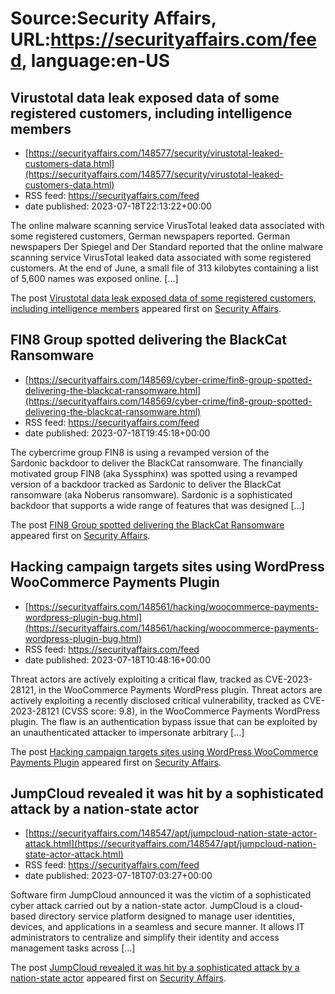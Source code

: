 # Source:Security Affairs, URL:https://securityaffairs.com/feed, language:en-US

## Virustotal data leak exposed data of some registered customers, including intelligence members
 - [https://securityaffairs.com/148577/security/virustotal-leaked-customers-data.html](https://securityaffairs.com/148577/security/virustotal-leaked-customers-data.html)
 - RSS feed: https://securityaffairs.com/feed
 - date published: 2023-07-18T22:13:22+00:00

<p>The online malware scanning service VirusTotal leaked data associated with some registered customers, German newspapers reported. German newspapers Der Spiegel and Der Standard reported that the online malware scanning service VirusTotal leaked data associated with some registered customers. At the end of June, a small file of 313 kilobytes containing a list of 5,600 names was exposed online. [&#8230;]</p>
<p>The post <a href="https://securityaffairs.com/148577/security/virustotal-leaked-customers-data.html" rel="nofollow">Virustotal data leak exposed data of some registered customers, including intelligence members</a> appeared first on <a href="https://securityaffairs.com" rel="nofollow">Security Affairs</a>.</p>

## FIN8 Group spotted delivering the BlackCat Ransomware
 - [https://securityaffairs.com/148569/cyber-crime/fin8-group-spotted-delivering-the-blackcat-ransomware.html](https://securityaffairs.com/148569/cyber-crime/fin8-group-spotted-delivering-the-blackcat-ransomware.html)
 - RSS feed: https://securityaffairs.com/feed
 - date published: 2023-07-18T19:45:18+00:00

<p>The cybercrime group FIN8 is using a revamped version of the Sardonic backdoor to deliver the BlackCat ransomware. The financially motivated group FIN8 (aka Syssphinx) was spotted using a revamped version of a backdoor tracked as Sardonic to deliver the BlackCat ransomware (aka Noberus ransomware). Sardonic is a sophisticated backdoor that supports a wide range of features that was designed [&#8230;]</p>
<p>The post <a href="https://securityaffairs.com/148569/cyber-crime/fin8-group-spotted-delivering-the-blackcat-ransomware.html" rel="nofollow">FIN8 Group spotted delivering the BlackCat Ransomware</a> appeared first on <a href="https://securityaffairs.com" rel="nofollow">Security Affairs</a>.</p>

## Hacking campaign targets sites using WordPress WooCommerce Payments Plugin
 - [https://securityaffairs.com/148561/hacking/woocommerce-payments-wordpress-plugin-bug.html](https://securityaffairs.com/148561/hacking/woocommerce-payments-wordpress-plugin-bug.html)
 - RSS feed: https://securityaffairs.com/feed
 - date published: 2023-07-18T10:48:16+00:00

<p>Threat actors are actively exploiting a critical flaw, tracked as CVE-2023-28121, in the WooCommerce Payments WordPress plugin. Threat actors are actively exploiting a recently disclosed critical vulnerability, tracked as CVE-2023-28121 (CVSS score: 9.8), in the WooCommerce Payments WordPress plugin. The flaw is an authentication bypass issue that can be exploited by an unauthenticated attacker to impersonate arbitrary [&#8230;]</p>
<p>The post <a href="https://securityaffairs.com/148561/hacking/woocommerce-payments-wordpress-plugin-bug.html" rel="nofollow">Hacking campaign targets sites using WordPress WooCommerce Payments Plugin</a> appeared first on <a href="https://securityaffairs.com" rel="nofollow">Security Affairs</a>.</p>

## JumpCloud revealed it was hit by a sophisticated attack by a nation-state actor
 - [https://securityaffairs.com/148547/apt/jumpcloud-nation-state-actor-attack.html](https://securityaffairs.com/148547/apt/jumpcloud-nation-state-actor-attack.html)
 - RSS feed: https://securityaffairs.com/feed
 - date published: 2023-07-18T07:03:27+00:00

<p>Software firm JumpCloud announced it was the victim of a sophisticated cyber attack carried out by a nation-state actor. JumpCloud is a cloud-based directory service platform designed to manage user identities, devices, and applications in a seamless and secure manner. It allows IT administrators to centralize and simplify their identity and access management tasks across [&#8230;]</p>
<p>The post <a href="https://securityaffairs.com/148547/apt/jumpcloud-nation-state-actor-attack.html" rel="nofollow">JumpCloud revealed it was hit by a sophisticated attack by a nation-state actor</a> appeared first on <a href="https://securityaffairs.com" rel="nofollow">Security Affairs</a>.</p>

